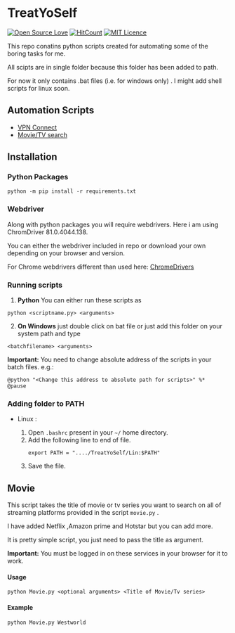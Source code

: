 # TreatYoSelf 

[![Open Source Love](https://badges.frapsoft.com/os/v1/open-source.svg?v=103)](https://github.com/ellerbrock/open-source-badges/)
[![HitCount](http://hits.dwyl.com/cannibalcheeseburger/automation-cli.svg)](http://hits.dwyl.com/cannibalcheeseburger/automation-cli)
[![MIT Licence](https://badges.frapsoft.com/os/mit/mit.svg?v=103)](https://opensource.org/licenses/mit-license.php)

This repo conatins python scripts created for automating some of the boring tasks for me.

All scipts are in single folder because this folder has been added to path.

For now it only contains .bat files (i.e. for windows only) . I might add shell scripts for linux soon.


## Automation Scripts
 
 - [VPN Connect](#VPN)
 - [Movie/TV search](#Movie)

## Installation

### Python Packages 

```
python -m pip install -r requirements.txt
```
### Webdriver

Along with python packages you will require webdrivers.
Here i am using ChromDriver 81.0.4044.138.

You can either the webdriver included in repo or download your own depending on your browser and version.

For Chrome webdrivers different than used here:
<a href = "https://chromedriver.chromium.org/downloads" target="_blank">ChromeDrivers</a>

### Running scripts

 1.  <b>Python</b> You can either run these scripts as 
```
python <scriptname.py> <arguments>
```
 2. <b>On Windows</b> just double click on bat file or just add this folder on your system path and type
 ```
 <batchfilename> <arguments>
 ```
 <b>Important:</b> You need to change absolute address of the scripts in your batch files. e.g.:

```
@python "<Change this address to absolute path for scripts>" %*
@pause
```

### Adding folder to PATH

- Linux :

    1. Open `.bashrc` present in your  `~/` home directory.
    2. Add the following line to end of file.
        ```
        export PATH = "..../TreatYoSelf/Lin:$PATH"
        ```  
    3. Save the file.

## Movie 

This script takes the title of movie or tv series you want to search on all of streaming platforms provided in the script `movie.py` .

I have added Netflix ,Amazon prime and Hotstar but you can add more.

It is pretty simple script, you just need to pass the title as argument.

<b>Important:</b> You must be logged in on these services in your browser for it to work.

#### Usage

```
python Movie.py <optional arguments> <Title of Movie/Tv series> 
```
#### Example
```
python Movie.py Westworld
```